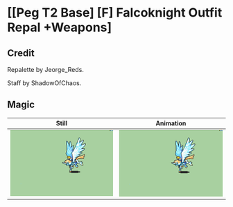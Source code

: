 # [\[Peg T2 Base\] \[F\] Falcoknight Outfit Repal +Weapons]

## Credit

Repalette by Jeorge_Reds.

Staff by ShadowOfChaos.
	
## Magic

| Still | Animation |
| :---: | :-------: |
| ![Magic still](./Magic_000.png) | ![Magic animation](./Magic.gif) |
